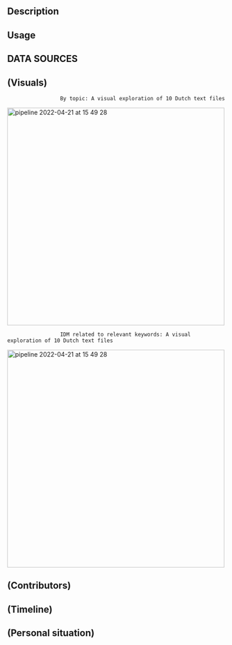## Description ##

## Usage ##

## DATA SOURCES ##

## (Visuals) ##

                     By topic: A visual exploration of 10 Dutch text files
<img width="500" alt="pipeline 2022-04-21 at 15 49 28" src="https://github.com/anikaarevalo/KPMG_NLP_project/blob/cbc0edf93796f9012c9efade00221b5273641d29/assets/IDM10.jpg">




                     IDM related to relevant keywords: A visual exploration of 10 Dutch text files
<img width="500" alt="pipeline 2022-04-21 at 15 49 28" src="https://github.com/anikaarevalo/KPMG_NLP_project/blob/cbc0edf93796f9012c9efade00221b5273641d29/assets/top30_10.jpg">

## (Contributors) ##

## (Timeline) ##

## (Personal situation) ##
